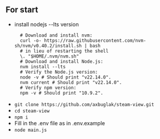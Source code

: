 

## For start
- install nodejs --lts version
  ```
    # Download and install nvm:
    curl -o- https://raw.githubusercontent.com/nvm-sh/nvm/v0.40.2/install.sh | bash
    # in lieu of restarting the shell
    \. "$HOME/.nvm/nvm.sh"
    # Download and install Node.js:
    nvm install --lts
    # Verify the Node.js version:
    node -v # Should print "v22.14.0".
    nvm current # Should print "v22.14.0".
    # Verify npm version:
    npm -v # Should print "10.9.2". 
  ```
- `git clone https://github.com/axbuglak/steam-view.git`
- `cd steam-view`
- `npm i`
- Fill in the .env file as in .env.example
- `node main.js`
